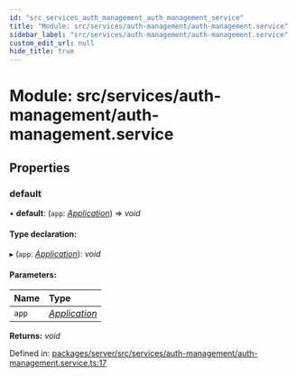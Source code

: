 ```yaml
---
id: "src_services_auth_management_auth_management_service"
title: "Module: src/services/auth-management/auth-management.service"
sidebar_label: "src/services/auth-management/auth-management.service"
custom_edit_url: null
hide_title: true
---
```


# Module: src/services/auth-management/auth-management.service

## Properties

### default

• **default**: (`app`: [*Application*](src_declarations.md#application)) => *void*

#### Type declaration:

▸ (`app`: [*Application*](src_declarations.md#application)): *void*

#### Parameters:

Name | Type |
:------ | :------ |
`app` | [*Application*](src_declarations.md#application) |

**Returns:** *void*

Defined in: [packages/server/src/services/auth-management/auth-management.service.ts:17](https://github.com/xr3ngine/xr3ngine/blob/7650c2bea/packages/server/src/services/auth-management/auth-management.service.ts#L17)
